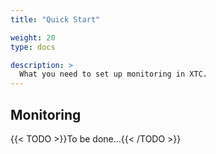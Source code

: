 ```yaml
---
title: "Quick Start"

weight: 20
type: docs

description: >
  What you need to set up monitoring in XTC.
---
```


## Monitoring

{{< TODO >}}To be done...{{< /TODO >}}

